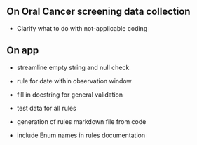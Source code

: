 ## On Oral Cancer screening data collection
* Clarify what to do with not-applicable coding

## On app
* streamline empty string and null check
* rule for date within observation window
* fill in docstring for general validation
* test data for all rules

* generation of rules markdown file from code
* include Enum names in rules documentation
